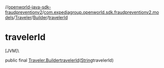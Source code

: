 //[openworld-java-sdk-fraudpreventionv2](../../../../index.md)/[com.expediagroup.openworld.sdk.fraudpreventionv2.models](../../index.md)/[Traveler](../index.md)/[Builder](index.md)/[travelerId](traveler-id.md)

# travelerId

[JVM]\

public final [Traveler.Builder](index.md)[travelerId](traveler-id.md)([String](https://docs.oracle.com/javase/8/docs/api/java/lang/String.html)travelerId)
